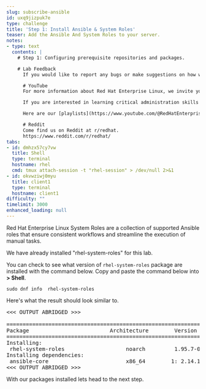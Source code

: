 ```yaml
---
slug: subscribe-ansible
id: uxq9jizpuk7e
type: challenge
title: 'Step 1: Install Ansible & System Roles'
teaser: Add the Ansible And System Roles to your server.
notes:
- type: text
  contents: |
    # Step 1: Configuring prerequisite repositories and packages.

    # Lab Feedback
      If you would like to report any bugs or make suggestions on how we can improve our labs, [please leave us a message here](https://github.com/rhel-labs/instruqt/discussions/categories/general).

      # YouTube
      For more information about Red Hat Enterprise Linux, we invite you to view our [YouTube channel]([**red.ht/rhel-youtube**](https://red.ht/4etqJ1T)). [**red.ht/rhel-youtube**](https://red.ht/4etqJ1T)

      If you are interested in learning critical administration skills for Red Hat Enterprise Linux, you might be interested in our show [Into the Terminal](https://www.youtube.com/playlist?list=PLXJyD2dL4oqeX-C3MvsMUJuEzWM4vLK2C).

      Here are our [playlists](https://www.youtube.com/@RedHatEnterpriseLinux/playlists). You can find various playlists on topics such as product updates and Satellite configuration and administration.

      # Reddit
      Come find us on Reddit at r/redhat.
      https://www.reddit.com/r/redhat/
tabs:
- id: dmhzx57cy7vw
  title: Shell
  type: terminal
  hostname: rhel
  cmd: tmux attach-session -t "rhel-session" > /dev/null 2>&1
- id: okvwziwj0myu
  title: client1
  type: terminal
  hostname: client1
difficulty: ""
timelimit: 3000
enhanced_loading: null
---
```

Red Hat Enterprise Linux System Roles are a collection of supported Ansible roles that ensure consistent workflows and streamline the execution of manual tasks.

We have already installed "rhel-system-roles" for this lab.

You can check to see what version of `rhel-system-roles` package are installed with the command below. Copy and paste the command below into __> Shell__.

```bash,run
sudo dnf info  rhel-system-roles
```

Here's what the result should look similar to.

<pre>
<<< OUTPUT ABRIDGED >>>

==========================================================================================================================================
Package                         Architecture        Version                        Repository                                       Size
==========================================================================================================================================
Installing:
 rhel-system-roles                   noarch         1.95.7-0.1.el9_6             rhel-9-for-x86_64-appstream-rpms         2.6 M
Installing dependencies:
 ansible-core                        x86_64        1: 2.14.18-1.el9              rhel-9-for-x86_64-appstream-rpms         4.2 M
<<< OUTPUT ABRIDGED >>>
</pre>
With our packages installed lets head to the next step.
